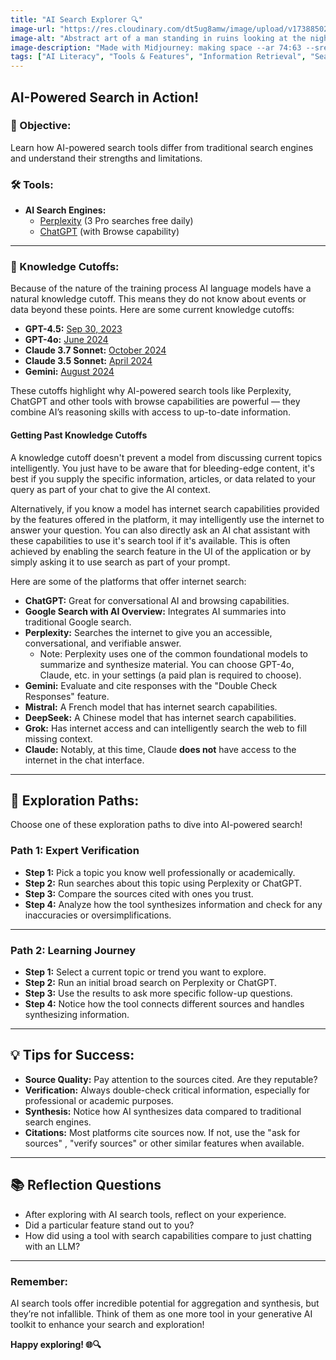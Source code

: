 ```yaml
---
title: "AI Search Explorer 🔍"
image-url: "https://res.cloudinary.com/dt5ug8amw/image/upload/v1738850251/Practical%20AI%20Literacy%20Challenges/Making_space.jpg"
image-alt: "Abstract art of a man standing in ruins looking at the night sky"
image-description: "Made with Midjourney: making space --ar 74:63 --sref 3552739730 --stylize 1000 --v 6"
tags: ["AI Literacy", "Tools & Features", "Information Retrieval", "Search Strategies"]
---
```


## AI-Powered Search in Action!

### 🎯 Objective:

Learn how AI-powered search tools differ from traditional search engines and understand their strengths and limitations.

### 🛠️ Tools:

- **AI Search Engines:**
  - [Perplexity](https://perplexity.ai) (3 Pro searches free daily)
  - [ChatGPT](https://chatgpt.com) (with Browse capability)

---

### 📝 Knowledge Cutoffs:

Because of the nature of the training process AI language models have a natural knowledge cutoff. This means they do not know about events or data beyond these points. Here are some current knowledge cutoffs:

- **GPT-4.5:** [Sep 30, 2023](https://platform.openai.com/docs/models/gpt-4.5-preview)
- **GPT-4o:** [June 2024](https://help.openai.com/en/articles/9624314-model-release-notes)
- **Claude 3.7 Sonnet:** [October 2024](https://docs.anthropic.com/en/docs/about-claude/models/all-models#model-comparison-table)
- **Claude 3.5 Sonnet:** [April 2024](https://docs.anthropic.com/en/docs/about-claude/models)
- **Gemini:** [August 2024](https://aistudio.google.com/prompts/new_chat)

These cutoffs highlight why AI-powered search tools like Perplexity, ChatGPT and other tools with browse capabilities are powerful — they combine AI’s reasoning skills with access to up-to-date information.

#### Getting Past Knowledge Cutoffs

A knowledge cutoff doesn't prevent a model from discussing current topics intelligently. You just have to be aware that for bleeding-edge content, it's best if you supply the specific information, articles, or data related to your query as part of your chat to give the AI context. 

Alternatively, if you know a model has internet search capabilities provided by the features offered in the platform, it may intelligently use the internet to answer your question. You can also directly ask an AI chat assistant with these capabilities to use it's search tool if it's available. This is often achieved by enabling the search feature in the UI of the application or by simply asking it to use search as part of your prompt. 

Here are some of the platforms that offer internet search:

- **ChatGPT:** Great for conversational AI and browsing capabilities.
- **Google Search with AI Overview:** Integrates AI summaries into traditional Google search.
- **Perplexity:** Searches the internet to give you an accessible, conversational, and verifiable answer.
  - Note: Perplexity uses one of the common foundational models to summarize and synthesize material. You can choose GPT-4o, Claude, etc. in your settings (a paid plan is required to choose).
- **Gemini:** Evaluate and cite responses with the "Double Check Responses" feature.
- **Mistral:** A French model that has internet search capabilities.
- **DeepSeek:** A Chinese model that has internet search capabilities.
- **Grok:** Has internet access and can intelligently search the web to fill missing context.
- **Claude:** Notably, at this time, Claude **does not** have access to the internet in the chat interface.

---

## 🌌 Exploration Paths:

Choose one of these exploration paths to dive into AI-powered search!

### Path 1: Expert Verification

- **Step 1:** Pick a topic you know well professionally or academically.
- **Step 2:** Run searches about this topic using Perplexity or ChatGPT.
- **Step 3:** Compare the sources cited with ones you trust.
- **Step 4:** Analyze how the tool synthesizes information and check for any inaccuracies or oversimplifications.

---

### Path 2: Learning Journey

- **Step 1:** Select a current topic or trend you want to explore.
- **Step 2:** Run an initial broad search on Perplexity or ChatGPT.
- **Step 3:** Use the results to ask more specific follow-up questions.
- **Step 4:** Notice how the tool connects different sources and handles synthesizing information.

---

## 💡 Tips for Success:

- **Source Quality:** Pay attention to the sources cited. Are they reputable?
- **Verification:** Always double-check critical information, especially for professional or academic purposes.
- **Synthesis:** Notice how AI synthesizes data compared to traditional search engines.
- **Citations:** Most platforms cite sources now. If not, use the "ask for sources" , "verify sources" or other similar features when available.

---

## 📚 Reflection Questions

- After exploring with AI search tools, reflect on your experience.
- Did a particular feature stand out to you?
- How did using a tool with search capabilities compare to just chatting with an LLM?

---

### Remember:

AI search tools offer incredible potential for aggregation and synthesis, but they’re not infallible. Think of them as one more tool in your generative AI toolkit to enhance your search and exploration! 

**Happy exploring! 🌐🔍**